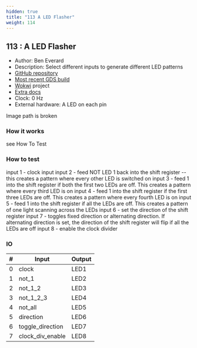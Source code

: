 ```yaml
---
hidden: true
title: "113 A LED Flasher"
weight: 114
---
```


## 113 : A LED Flasher

* Author: Ben Everard
* Description: Select different inputs to generate different LED patterns
* [GitHub repository](https://github.com/benevpi/tt02-LED-flasher)
* [Most recent GDS build](https://github.com/benevpi/tt02-LED-flasher/actions/runs/3593379517)
* [Wokwi](https://wokwi.com/projects/342981109408072274) project
* [Extra docs](https://github.com/benevpi/tt02-LED-flasher/blob/main/README.md)
* Clock: 0 Hz
* External hardware: A LED on each pin

Image path is broken

### How it works

see How To Test

### How to test

 input 1 - clock input input 2 - feed NOT LED 1 back into the shift register -- this creates a pattern where every other LED is switched on input 3 - feed 1 into the shift register if both the first two LEDs are off. This creates a pattern where every third LED is on input 4 - feed 1 into the shift register if the first three LEDs are off. This creates a pattern where every fourth LED is on input 5 - feed 1 into the shift register if all the LEDs are off. This creates a pattern of one light scanning across the LEDs input 6 - set the direction of the shift register input 7 - toggles fixed direction or alternating direction. If alternating direction is set, the direction of the shift register will flip if all the LEDs are off input 8 - enable the clock divider

### IO

| # | Input        | Output       |
|---|--------------|--------------|
| 0 | clock  | LED1 |
| 1 | not_1  | LED2 |
| 2 | not_1_2  | LED3 |
| 3 | not_1_2_3  | LED4 |
| 4 | not_all  | LED5 |
| 5 | direction  | LED6 |
| 6 | toggle_direction  | LED7 |
| 7 | clock_div_enable  | LED8 |
